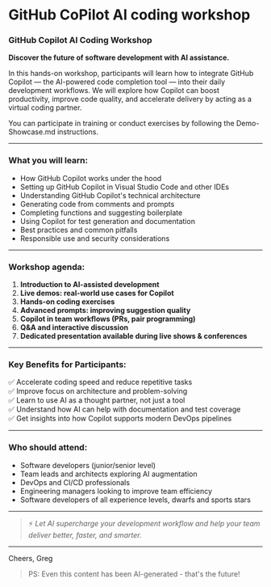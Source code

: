 # GitHub CoPilot AI coding workshop

### **GitHub Copilot AI Coding Workshop**  
**Discover the future of software development with AI assistance.**  

In this hands-on workshop, participants will learn how to integrate GitHub Copilot — the AI-powered code completion tool — into their daily development workflows. We will explore how Copilot can boost productivity, improve code quality, and accelerate delivery by acting as a virtual coding partner.  

You can participate in training or conduct exercises by following the Demo-Showcase.md instructions.

---

### **What you will learn:**  
- How GitHub Copilot works under the hood  
- Setting up GitHub Copilot in Visual Studio Code and other IDEs
- Understanding GitHub Copilot's technical architecture
- Generating code from comments and prompts  
- Completing functions and suggesting boilerplate  
- Using Copilot for test generation and documentation  
- Best practices and common pitfalls  
- Responsible use and security considerations  

---

### **Workshop agenda:**  
1. **Introduction to AI-assisted development**  
2. **Live demos: real-world use cases for Copilot**  
3. **Hands-on coding exercises**  
4. **Advanced prompts: improving suggestion quality**  
5. **Copilot in team workflows (PRs, pair programming)**  
6. **Q&A and interactive discussion**
7. **Dedicated presentation available during live shows & conferences**

---

### **Key Benefits for Participants:**  
✅ Accelerate coding speed and reduce repetitive tasks  
✅ Improve focus on architecture and problem-solving  
✅ Learn to use AI as a thought partner, not just a tool  
✅ Understand how AI can help with documentation and test coverage  
✅ Get insights into how Copilot supports modern DevOps pipelines  

---

### **Who should attend:**  
- Software developers (junior/senior level)  
- Team leads and architects exploring AI augmentation  
- DevOps and CI/CD professionals  
- Engineering managers looking to improve team efficiency
- Software developers of all experience levels, dwarfs and sports stars

---

> ⚡ _Let AI supercharge your development workflow and help your team deliver better, faster, and smarter._  

---

Cheers,
Greg

> PS: Even this content has been AI-generated - that's the future!

